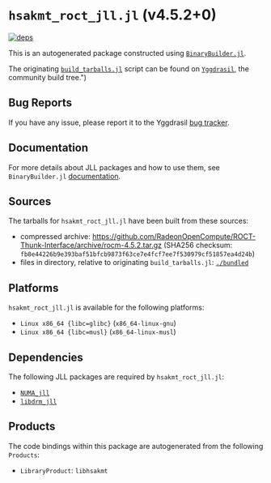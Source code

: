 # `hsakmt_roct_jll.jl` (v4.5.2+0)

[![deps](https://juliahub.com/docs/hsakmt_roct_jll/deps.svg)](https://juliahub.com/ui/Packages/hsakmt_roct_jll/Kahsd?page=2)

This is an autogenerated package constructed using [`BinaryBuilder.jl`](https://github.com/JuliaPackaging/BinaryBuilder.jl).

The originating [`build_tarballs.jl`](https://github.com/JuliaPackaging/Yggdrasil/blob/ddce0c5540e0c2a50608209781d73b36ed3ebadb/H/hsakmt_roct/build_tarballs.jl) script can be found on [`Yggdrasil`](https://github.com/JuliaPackaging/Yggdrasil/), the community build tree.")

## Bug Reports

If you have any issue, please report it to the Yggdrasil [bug tracker](https://github.com/JuliaPackaging/Yggdrasil/issues).

## Documentation

For more details about JLL packages and how to use them, see `BinaryBuilder.jl` [documentation](https://docs.binarybuilder.org/stable/jll/).

## Sources

The tarballs for `hsakmt_roct_jll.jl` have been built from these sources:

* compressed archive: https://github.com/RadeonOpenCompute/ROCT-Thunk-Interface/archive/rocm-4.5.2.tar.gz (SHA256 checksum: `fb8e44226b9e393baf51bfcb9873f63ce7e4fcf7ee7f530979cf51857ea4d24b`)
* files in directory, relative to originating `build_tarballs.jl`: [`./bundled`](https://github.com/JuliaPackaging/Yggdrasil/tree/ddce0c5540e0c2a50608209781d73b36ed3ebadb/H/hsakmt_roct/bundled)

## Platforms

`hsakmt_roct_jll.jl` is available for the following platforms:

* `Linux x86_64 {libc=glibc}` (`x86_64-linux-gnu`)
* `Linux x86_64 {libc=musl}` (`x86_64-linux-musl`)

## Dependencies

The following JLL packages are required by `hsakmt_roct_jll.jl`:

* [`NUMA_jll`](https://github.com/JuliaBinaryWrappers/NUMA_jll.jl)
* [`libdrm_jll`](https://github.com/JuliaBinaryWrappers/libdrm_jll.jl)

## Products

The code bindings within this package are autogenerated from the following `Products`:

* `LibraryProduct`: `libhsakmt`
